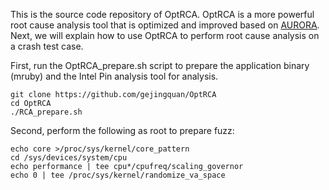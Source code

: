 This is the source code repository of OptRCA. OptRCA is a more powerful root cause analysis tool that is optimized and improved based on [AURORA](https://github.com/RUB-SysSec/aurora). Next, we will explain how to use OptRCA to perform root cause analysis on a crash test case.


First, run the OptRCA_prepare.sh script to prepare the application binary (mruby) and the Intel Pin analysis tool for analysis.

```
git clone https://github.com/gejingquan/OptRCA
cd OptRCA
./RCA_prepare.sh
```

Second, perform the following as root to prepare fuzz:

```
echo core >/proc/sys/kernel/core_pattern
cd /sys/devices/system/cpu
echo performance | tee cpu*/cpufreq/scaling_governor
echo 0 | tee /proc/sys/kernel/randomize_va_space
```


